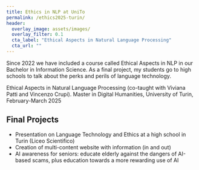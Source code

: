 ```yaml
---
title: Ethics in NLP at UniTo
permalink: /ethics2025-turin/
header: 
  overlay_image: assets/images/
  overlay_filter: 0.1
  cta_label: "Ethical Aspects in Natural Language Processing"
  cta_url: ""
---
```


Since 2022 we have included a course called Ethical Aspects in NLP in our Bachelor in Information Science. As a final project, my students go to high schools to talk about the perks and perils of language technology. 

Ethical Aspects in Natural Language Processing (co-taught with Viviana Patti and Vincenzo Crupi). Master in Digital Humanities, University of Turin, February-March 2025


## Final Projects


* Presentation on Language Technology and Ethics at a high school in Turin (Liceo Scientifico)
* Creation of multi-content website with information (in and out)
* AI awareness for seniors: educate elderly against the dangers of AI-based scams, plus education towards a more rewarding use of AI


